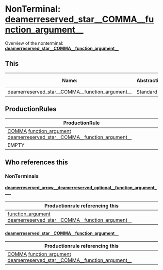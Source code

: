 # NonTerminal: **[deamerreserved_star__COMMA__function_argument__](./deamerreserved_star__COMMA__function_argument__.md)**

Overview of the nonterminal: **[deamerreserved_star__COMMA__function_argument__](./deamerreserved_star__COMMA__function_argument__.md)**



## This

| Name:                | Abstraction:    | Is Inlined |
| -------------------- | --------------- | ---------- |
| deamerreserved_star__COMMA__function_argument__ | Standard | Yes |



## ProductionRules

| ProductionRule |
| ---- |
| [COMMA](./../Lexicon/COMMA.md) [function_argument](./function_argument.md) [deamerreserved_star__COMMA__function_argument__](./deamerreserved_star__COMMA__function_argument__.md)  |
| EMPTY  |




## Who references this

### NonTerminals


#### [deamerreserved_arrow__deamerreserved_optional__function_argument____](./../Grammar/deamerreserved_arrow__deamerreserved_optional__function_argument____.md)

| Productionrule referencing this                      |
| ---------------------------------------------------- |
| [function_argument](./function_argument.md) [deamerreserved_star__COMMA__function_argument__](./deamerreserved_star__COMMA__function_argument__.md)  |


#### [deamerreserved_star__COMMA__function_argument__](./../Grammar/deamerreserved_star__COMMA__function_argument__.md)

| Productionrule referencing this                      |
| ---------------------------------------------------- |
| [COMMA](./../Lexicon/COMMA.md) [function_argument](./function_argument.md) [deamerreserved_star__COMMA__function_argument__](./deamerreserved_star__COMMA__function_argument__.md)  |



